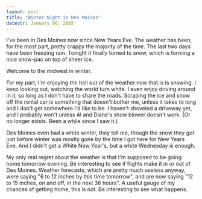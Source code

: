 ```yaml
---
layout: post
title: "Winter Night in Des Moines"
datestr: January 06, 2005
---
```


I've been in Des Moines now since New Years Eve.  The weather has been, for the
most part, pretty crappy the majority of the time.  The last two days have been
freezing rain.  Tonight it finally turned to snow, which is forming a nice snow-pac
on top of sheer ice.

Welcome to the midwest in winter.

For my part, I'm enjoying the hell out of the weather now that is is snowing.  I keep
looking out, watching the world turn white.  I even enjoy driving around in it, so
long as I don't have to share the roads.  Scraping the ice and snow off the rental
car is something that doesn't bother me, unless it takes to long and I don't get
somewhere I'd like to be.  I haven't shoveled a driveway yet, and I probably won't
unless Al and Diane's show blower doesn't work.  (Or no longer exists.  Been a while
since I saw it.)

Des Moines even had a white winter, they tell me, though the snow they got just
before winter was mostly gone by the time I got here for New Years Eve.  And I
didn't get a White New Year's, but a white Wednesday is enough.

My only real regret about the weather is that I'm supposed to be going home tomorrow
evening.  Be interesting to see if flights make it in or out of Des Moines.  Weather
forecasts, which are pretty much useless anyway, were saying "6 to 12 inches by this
time tomorrow", and are now saying "12 to 15 inches, on and off, in the next 36
hours".  A useful gauge of my chances of getting home, this is not.  Be interesting
to see what happens.
